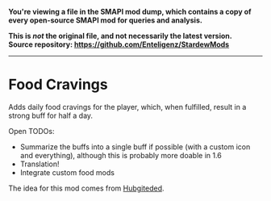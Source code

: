 **You're viewing a file in the SMAPI mod dump, which contains a copy of every open-source SMAPI mod
for queries and analysis.**

**This is _not_ the original file, and not necessarily the latest version.**  
**Source repository: https://github.com/Enteligenz/StardewMods**

----

# Food Cravings

Adds daily food cravings for the player, which, when fulfilled, result in a strong buff for half a day.

Open TODOs:
* Summarize the buffs into a single buff if possible (with a custom icon and everything), although this is probably more doable in 1.6
* Translation!
* Integrate custom food mods

The idea for this mod comes from [Hubgiteded](https://github.com/StardewModders/mod-ideas/issues/1063).